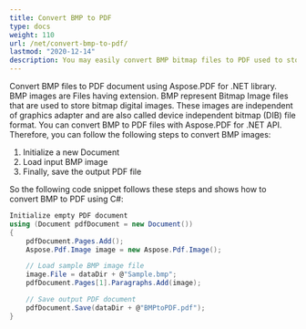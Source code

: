 ```yaml
---
title: Convert BMP to PDF
type: docs
weight: 110
url: /net/convert-bmp-to-pdf/
lastmod: "2020-12-14"
description: You may easily convert BMP bitmap files to PDF used to store digital bitmap images separately from the display device using Aspose.PDF. for NET.
---
```


Convert BMP files to PDF document using Aspose.PDF for .NET library.
BMP images are Files having extension. BMP represent Bitmap Image files that are used to store bitmap digital images. These images are independent of graphics adapter and are also called device independent bitmap (DIB) file format.
You can convert BMP to PDF files with Aspose.PDF for .NET API. Therefore, you can follow the following steps to convert BMP images:

1. Initialize a new Document
1. Load input BMP image
1. Finally, save the output PDF file

So the following code snippet follows these steps and shows how to convert BMP to PDF using C#:

```csharp
Initialize empty PDF document
using (Document pdfDocument = new Document())
{
    pdfDocument.Pages.Add();
    Aspose.Pdf.Image image = new Aspose.Pdf.Image();

    // Load sample BMP image file
    image.File = dataDir + @"Sample.bmp";
    pdfDocument.Pages[1].Paragraphs.Add(image);

    // Save output PDF document
    pdfDocument.Save(dataDir + @"BMPtoPDF.pdf");
}
```
